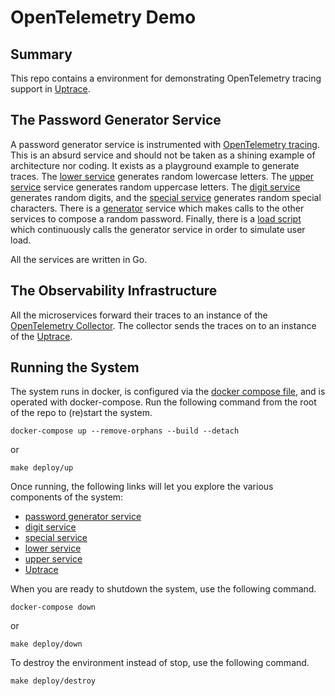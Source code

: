 # OpenTelemetry Demo

## Summary

This repo contains a environment for demonstrating OpenTelemetry tracing
support in [Uptrace](https://uptrace.dev).

## The Password Generator Service

A password generator service is instrumented with [OpenTelemetry tracing](https://opentelemetry.uptrace.dev/guide/go-tracing.html). 
This is an absurd service and should not be taken as a shining example of architecture nor coding. 
It exists as a playground example to generate traces. 
The [lower service](./cmd/lower) generates random lowercase letters. 
The [upper service](./cmd/upper) service generates random uppercase letters. 
The [digit service](./cmd/digit) generates random digits, and the [special service](./cmd/special) generates random special characters. 
There is a [generator](./cmd/generator) service which makes calls to the other services to compose a random password. 
Finally, there is a [load script](./cmd/load) which continuously calls the generator service in order to simulate user load.

All the services are written in Go.

## The Observability Infrastructure

All the microservices forward their traces to an instance of the [OpenTelemetry Collector](https://opentelemetry.io/docs/collector/).
The collector sends the traces on to an instance of the [Uptrace](https://uptrace.dev/open-source).

## Running the System

The system runs in docker, is configured via the [docker compose file](./docker-compose.yaml), and is operated with docker-compose.
Run the following command from the root of the repo to (re)start the system.

```
docker-compose up --remove-orphans --build --detach
```

or 

```
make deploy/up
```

Once running, the following links will let you explore the various components of the system:

- [password generator service](http://localhost:5050/)
- [digit service](http://localhost:5051/)
- [special service](http://localhost:5052/)
- [lower service](http://localhost:5053/)
- [upper service](http://localhost:5054/)
- [Uptrace](http://localhost:14318/)

When you are ready to shutdown the system, use the following command.

```
docker-compose down
```

or 

```
make deploy/down
```

To destroy the environment instead of stop, use the following command.

```shell
make deploy/destroy
```